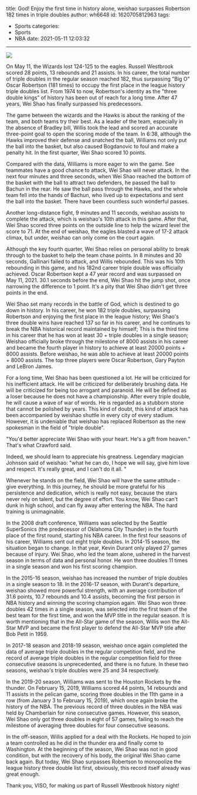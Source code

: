 title: God! Enjoy the first time in history alone, weishao surpasses Robertson 182 times in triple doubles
author: wh6648
id: 1620705812963
tags: 
- Sports
categories: 
- Sports
- NBA
date: 2021-05-11 12:03:32
---
![](https://p8.itc.cn/q_70/images01/20210511/b78e3c6953c54ba49e454707e9a91d60.jpeg)


On May 11, the Wizards lost 124-125 to the eagles. Russell Westbrook scored 28 points, 13 rebounds and 21 assists. In his career, the total number of triple doubles in the regular season reached 182, thus surpassing "Big O" Oscar Robertson (181 times) to occupy the first place in the league history triple doubles list. From 1974 to now, Robertson's identity as the "three double kings" of history has been out of reach for a long time. After 47 years, Wei Shao has finally surpassed his predecessors.

The game between the wizards and the Hawks is about the ranking of the team, and both teams try their best. As a leader of the team, especially in the absence of Bradley bill, Willis took the lead and scored an accurate three-point goal to open the scoring mode of the team. In 6:38, although the Hawks improved their defense and snatched the ball, Williams not only put the ball into the basket, but also caused Bogdanovic to foul and make a penalty hit. In the first quarter, Wei Shao scored 10 points.

Compared with the data, Williams is more eager to win the game. See teammates have a good chance to attack, Wei Shao will never attack. In the next four minutes and three seconds, when Wei Shao reached the bottom of the basket with the ball to attract two defenders, he passed the ball to Bachun in the rear. He saw the ball pass through the Hawks, and the whole team fell into the hands of Bachun, who lived up to expectations and sent the ball into the basket. There have been countless such wonderful passes.

Another long-distance fight, 9 minutes and 11 seconds, weishao assists to complete the attack, which is weishao's 10th attack in this game. After that, Wei Shao scored three points on the outside line to help the wizard level the score to 71. At the end of weishao, the eagles blasted a wave of 17-2 attack climax, but under, weishao can only come on the court again.

Although the key fourth quarter, Wei Shao relies on personal ability to break through to the basket to help the team chase points. In 8 minutes and 30 seconds, Gallinari failed to attack, and Willis rebounded. This was his 10th rebounding in this game, and his 182nd career triple double was officially achieved. Oscar Robertson kept a 47 year record and was surpassed on May 11, 2021. 30.1 seconds before the end, Wei Shao hit the jump shot, once narrowing the difference to 1 point. It's a pity that Wei Shao didn't get three points in the end.

Wei Shao set many records in the battle of God, which is destined to go down in history. In his career, he won 182 triple doubles, surpassing Robertson and enjoying the first place in the league history; Wei Shao's three double wins have reached 137 so far in his career, and he continues to break the NBA historical record maintained by himself; This is the third time in his career that he has won at least 30 + triple doubles in a single season; Weishao officially broke through the milestone of 8000 assists in his career and became the fourth player in history to achieve at least 20000 points + 8000 assists. Before weishao, he was able to achieve at least 20000 points + 8000 assists. The top three players were Oscar Robertson, Gary Payton and LeBron James.

For a long time, Wei Shao has been questioned a lot. He will be criticized for his inefficient attack. He will be criticized for deliberately brushing data. He will be criticized for being too arrogant and paranoid. He will be defined as a loser because he does not have a championship. After every triple double, he will cause a wave of war of words. He is regarded as a stubborn stone that cannot be polished by years. This kind of doubt, this kind of attack has been accompanied by weishao shuttle in every city of every stadium. However, it is undeniable that weishao has replaced Robertson as the new spokesman in the field of "triple double".

"You'd better appreciate Wei Shao with your heart. He's a gift from heaven." That's what Crawford said.

Indeed, we should learn to appreciate his greatness. Legendary magician Johnson said of weishao: "what he can do, I hope we will say, give him love and respect. It's really great, and I can't do it all. "

Whenever he stands on the field, Wei Shao will have the same attitude - give everything. In this journey, he should be more grateful for his persistence and dedication, which is really not easy, because the stars never rely on talent, but the degree of effort. You know, Wei Shao can't dunk in high school, and can fly away after entering the NBA. The hard training is unimaginable.

In the 2008 draft conference, Williams was selected by the Seattle SuperSonics (the predecessor of Oklahoma City Thunder) in the fourth place of the first round, starting his NBA career. In the first four seasons of his career, Williams sent out eight triple doubles. In 2014-15 season, the situation began to change. In that year, Kevin Durant only played 27 games because of injury. Wei Shao, who led the team alone, ushered in the harvest season in terms of data and personal honor. He won three doubles 11 times in a single season and won his first scoring champion.

In the 2015-16 season, weishao has increased the number of triple doubles in a single season to 18. In the 2016-17 season, with Durant's departure, weishao showed more powerful strength, with an average contribution of 31.6 points, 10.7 rebounds and 10.4 assists, becoming the first person in NBA history and winning the scoring champion again. Wei Shao won three doubles 42 times in a single season, was selected into the first team of the best team for the first time, and won the MVP title in the regular season. It is worth mentioning that in the All-Star game of the season, Willis won the All-Star MVP and became the first player to defend the All-Star MVP title after Bob Petit in 1959.

In 2017-18 season and 2018-19 season, weishao once again completed the data of average triple doubles in the regular competition field, and the record of average triple doubles in the regular competition field for three consecutive seasons is unprecedented, and there is no future. In these two seasons, weishao's triple doubles were 25 and 34 respectively.

In the 2019-20 season, Williams was sent to the Houston Rockets by the thunder. On February 15, 2019, Williams scored 44 points, 14 rebounds and 11 assists in the pelican game, scoring three doubles in the 11th game in a row (from January 3 to February 15, 2019), which once again broke the history of the NBA. The previous record of three doubles in the NBA was held by Chamberlain for nine consecutive games. However, this season, Wei Shao only got three doubles in eight of 57 games, failing to reach the milestone of averaging three doubles for four consecutive seasons.

In the off-season, Willis applied for a deal with the Rockets. He hoped to join a team controlled as he did in the thunder era and finally come to Washington. At the beginning of the season, Wei Shao was not in good condition, but with the recovery of his body, the original Wei Shao came back again. But today, Wei Shao surpasses Robertson to monopolize the league history three double list first, obviously, this record itself already was great enough.

Thank you, VISO, for making us part of Russell Westbrook history night!

